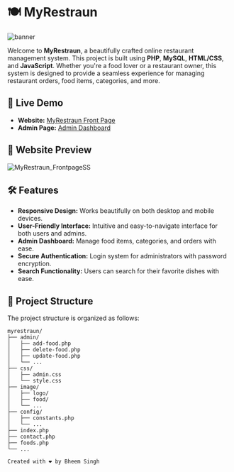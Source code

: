 # 🍽️ MyRestraun

![banner](https://github.com/user-attachments/assets/78b2c42c-889a-40f6-a026-9814221520c0)


Welcome to **MyRestraun**, a beautifully crafted online restaurant management system. This project is built using **PHP**, **MySQL**, **HTML/CSS**, and **JavaScript**. Whether you're a food lover or a restaurant owner, this system is designed to provide a seamless experience for managing restaurant orders, food items, categories, and more.

## 🚀 Live Demo

- **Website:** [MyRestraun Front Page](https://devizones.com/myrestraun/)
- **Admin Page:** [Admin Dashboard](https://devizones.com/myrestraun/admin)

## 📸 Website Preview

![MyRestraun_FrontpageSS](https://github.com/user-attachments/assets/abbf9842-6151-438c-a0d0-bc72fbedafeb)



## 🛠️ Features

- **Responsive Design:** Works beautifully on both desktop and mobile devices.
- **User-Friendly Interface:** Intuitive and easy-to-navigate interface for both users and admins.
- **Admin Dashboard:** Manage food items, categories, and orders with ease.
- **Secure Authentication:** Login system for administrators with password encryption.
- **Search Functionality:** Users can search for their favorite dishes with ease.

## 📝 Project Structure

The project structure is organized as follows:

```plaintext
myrestraun/
├── admin/
│   ├── add-food.php
│   ├── delete-food.php
│   ├── update-food.php
│   └── ...
├── css/
│   ├── admin.css
│   └── style.css
├── image/
│   ├── logo/
│   ├── food/
│   └── ...
├── config/
│   ├── constants.php
│   └── ...
├── index.php
├── contact.php
├── foods.php
└── ...

Created with ❤️ by Bheem Singh
